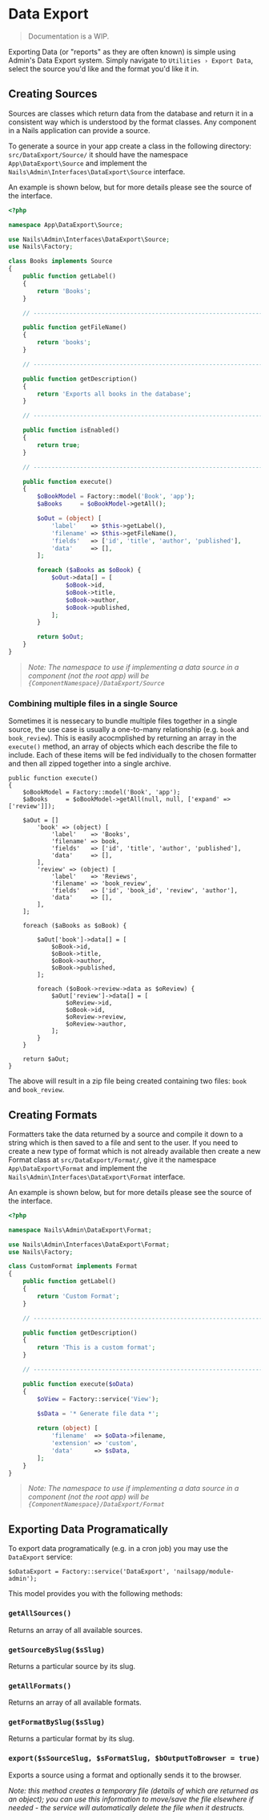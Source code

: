 # Data Export
> Documentation is a WIP.


Exporting Data (or "reports" as they are often known) is simple using Admin's Data Export system. Simply navigate to `Utilities › Export Data`, select the source you'd like and the format you'd like it in.


## Creating Sources

Sources are classes which return data from the database and return it in a consistent way which is understood by the format classes. Any component in a Nails application can provide a source.

To generate a source in your app create a class in the following directory: `src/DataExport/Source/` it should have the namespace `App\DataExport\Source` and implement the `Nails\Admin\Interfaces\DataExport\Source` interface.

An example is shown below, but for more details please see the source of the interface.

```php
<?php

namespace App\DataExport\Source;

use Nails\Admin\Interfaces\DataExport\Source;
use Nails\Factory;

class Books implements Source
{
    public function getLabel()
    {
        return 'Books';
    }

    // --------------------------------------------------------------------------

    public function getFileName()
    {
        return 'books';
    }

    // --------------------------------------------------------------------------

    public function getDescription()
    {
        return 'Exports all books in the database';
    }

    // --------------------------------------------------------------------------

    public function isEnabled()
    {
        return true;
    }

    // --------------------------------------------------------------------------

    public function execute()
    {
        $oBookModel = Factory::model('Book', 'app');
        $aBooks     = $oBookModel->getAll();

        $oOut = (object) [
            'label'    => $this->getLabel(),
            'filename' => $this->getFileName(),
            'fields'   => ['id', 'title', 'author', 'published'],
            'data'     => [],
        ];

        foreach ($aBooks as $oBook) {
            $oOut->data[] = [
                $oBook->id,
                $oBook->title,
                $oBook->author,
                $oBook->published,
            ];
        }

        return $oOut;
    }
}

```

> *Note: The namespace to use if implementing a data source in a component (not the root app) will be `{ComponentNamespace}/DataExport/Source`* 


### Combining multiple files in a single Source

Sometimes it is nessecary to bundle multiple files together in a single source, the use case is usually a one-to-many relationship (e.g. `book` and `book_review`). This is easily acocmplished by returning an array in the `execute()` method, an array of objects which each describe the file to include. Each of these items will be fed individually to the chosen formatter and then all zipped together into a single archive.

```
public function execute()
{
    $oBookModel = Factory::model('Book', 'app');
    $aBooks     = $oBookModel->getAll(null, null, ['expand' => ['review']]);

    $aOut = []
        'book' => (object) [
            'label'    => 'Books',
            'filename' => book,
            'fields'   => ['id', 'title', 'author', 'published'],
            'data'     => [],
        ],
        'review' => (object) [
            'label'    => 'Reviews',
            'filename' => 'book_review',
            'fields'   => ['id', 'book_id', 'review', 'author'],
            'data'     => [],
        ],
    ];

    foreach ($aBooks as $oBook) {

        $aOut['book']->data[] = [
            $oBook->id,
            $oBook->title,
            $oBook->author,
            $oBook->published,
        ];

        foreach ($oBook->review->data as $oReview) {
            $aOut['review']->data[] = [
                $oReview->id,
                $oBook->id,
                $oReview->review,
                $oReview->author,
            ];
        }
    }

    return $aOut;
}
```

The above will result in a zip file being created containing two files: `book` and `book_review`.


## Creating Formats

Formatters take the data returned by a source and compile it down to a string which is then saved to a file and sent to the user. If you need to create a new type of format which is not already available then create a new Format class at `src/DataExport/Format/`, give it the namespace `App\DataExport\Format` and implement the `Nails\Admin\Interfaces\DataExport\Format` interface.

An example is shown below, but for more details please see the source of the interface.

```php
<?php

namespace Nails\Admin\DataExport\Format;

use Nails\Admin\Interfaces\DataExport\Format;
use Nails\Factory;

class CustomFormat implements Format
{
    public function getLabel()
    {
        return 'Custom Format';
    }

    // --------------------------------------------------------------------------

    public function getDescription()
    {
        return 'This is a custom format';
    }

    // --------------------------------------------------------------------------

    public function execute($oData)
    {
        $oView = Factory::service('View');
        
        $sData = '* Generate file data *';

        return (object) [
            'filename'  => $oData->filename,
            'extension' => 'custom',
            'data'      => $sData,
        ];
    }
}

```

> *Note: The namespace to use if implementing a data source in a component (not the root app) will be `{ComponentNamespace}/DataExport/Format`* 


## Exporting Data Programatically

To export data programatically (e.g. in a cron job) you may use the `DataExport` service:

```
$oDataExport = Factory::service('DataExport', 'nailsapp/module-admin');
```

This model provides you with the following methods:

### `getAllSources()`
Returns an array of all available sources.

### `getSourceBySlug($sSlug)`
Returns a particular source by its slug.

### `getAllFormats()`
Returns an array of all available formats.

### `getFormatBySlug($sSlug)`
Returns a particular format by its slug.

### `export($sSourceSlug, $sFormatSlug, $bOutputToBrowser = true)`
Exports a source using a format and optionally sends it to the browser.

*Note: this method creates a temporary file (details of which are returned as an object); you can use this information to move/save the file elsewhere if needed - the service will automatically delete the file when it destructs.*
